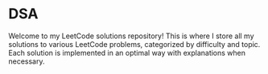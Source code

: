 # DSA
Welcome to my LeetCode solutions repository! This is where I store all my solutions to various LeetCode problems, categorized by difficulty and topic. Each solution is implemented in an optimal way with explanations when necessary.
